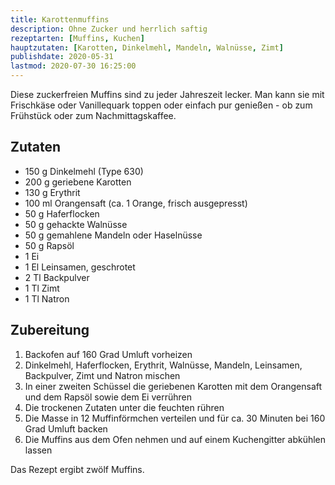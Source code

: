 ```yaml
---
title: Karottenmuffins
description: Ohne Zucker und herrlich saftig
rezeptarten: [Muffins, Kuchen]
hauptzutaten: [Karotten, Dinkelmehl, Mandeln, Walnüsse, Zimt]
publishdate: 2020-05-31
lastmod: 2020-07-30 16:25:00
---
```


Diese zuckerfreien Muffins sind zu jeder Jahreszeit lecker. Man kann sie mit Frischkäse oder Vanillequark toppen oder einfach pur genießen - ob zum Frühstück oder zum Nachmittagskaffee.

## Zutaten

- 150 g Dinkelmehl (Type 630)
- 200 g geriebene Karotten
- 130 g Erythrit
- 100 ml Orangensaft (ca. 1 Orange, frisch ausgepresst)
- 50 g Haferflocken
- 50 g gehackte Walnüsse
- 50 g gemahlene Mandeln oder Haselnüsse
- 50 g Rapsöl
- 1 Ei
- 1 El Leinsamen, geschrotet
- 2 Tl Backpulver
- 1 Tl Zimt
- 1 Tl Natron


## Zubereitung

1. Backofen auf 160 Grad Umluft vorheizen
2. Dinkelmehl, Haferflocken, Erythrit, Walnüsse, Mandeln, Leinsamen, Backpulver, Zimt und Natron mischen
3. In einer zweiten Schüssel die geriebenen Karotten mit dem Orangensaft und dem Rapsöl sowie dem Ei verrühren
4. Die trockenen Zutaten unter die feuchten rühren 
5. Die Masse in 12 Muffinförmchen verteilen und für ca. 30 Minuten bei 160 Grad Umluft backen
6. Die Muffins aus dem Ofen nehmen und auf einem Kuchengitter abkühlen lassen

Das Rezept ergibt zwölf Muffins.
